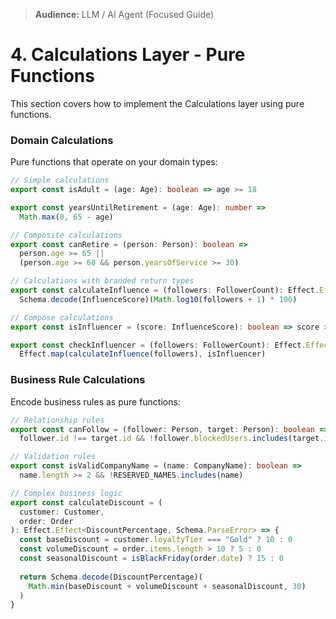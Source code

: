 > **Audience:** LLM / AI Agent (Focused Guide)

# 4. Calculations Layer - Pure Functions

This section covers how to implement the Calculations layer using pure functions.

### Domain Calculations
Pure functions that operate on your domain types:

```typescript
// Simple calculations
export const isAdult = (age: Age): boolean => age >= 18

export const yearsUntilRetirement = (age: Age): number => 
  Math.max(0, 65 - age)

// Composite calculations
export const canRetire = (person: Person): boolean =>
  person.age >= 65 || 
  (person.age >= 60 && person.yearsOfService >= 30)

// Calculations with branded return types
export const calculateInfluence = (followers: FollowerCount): Effect.Effect<InfluenceScore, Schema.ParseError> =>
  Schema.decode(InfluenceScore)(Math.log10(followers + 1) * 100)

// Compose calculations
export const isInfluencer = (score: InfluenceScore): boolean => score > 300

export const checkInfluencer = (followers: FollowerCount): Effect.Effect<boolean, Schema.ParseError> =>
  Effect.map(calculateInfluence(followers), isInfluencer)
```

### Business Rule Calculations
Encode business rules as pure functions:

```typescript
// Relationship rules
export const canFollow = (follower: Person, target: Person): boolean =>
  follower.id !== target.id && !follower.blockedUsers.includes(target.id)

// Validation rules
export const isValidCompanyName = (name: CompanyName): boolean =>
  name.length >= 2 && !RESERVED_NAMES.includes(name)

// Complex business logic
export const calculateDiscount = (
  customer: Customer,
  order: Order
): Effect.Effect<DiscountPercentage, Schema.ParseError> => {
  const baseDiscount = customer.loyaltyTier === "Gold" ? 10 : 0
  const volumeDiscount = order.items.length > 10 ? 5 : 0
  const seasonalDiscount = isBlackFriday(order.date) ? 15 : 0
  
  return Schema.decode(DiscountPercentage)(
    Math.min(baseDiscount + volumeDiscount + seasonalDiscount, 30)
  )
}
```